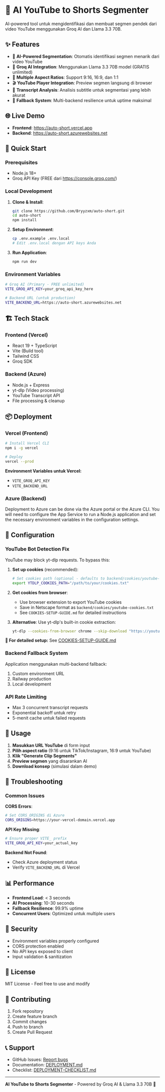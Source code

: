 # 🤖 AI YouTube to Shorts Segmenter

AI-powered tool untuk mengidentifikasi dan membuat segmen pendek dari video YouTube menggunakan Groq AI dan Llama 3.3 70B.

## ✨ Features

- 🎯 **AI-Powered Segmentation**: Otomatis identifikasi segmen menarik dari video YouTube
- 🚀 **Groq AI Integration**: Menggunakan Llama 3.3 70B model (GRATIS unlimited)
- 📱 **Multiple Aspect Ratios**: Support 9:16, 16:9, dan 1:1
- 🎬 **YouTube Player Integration**: Preview segmen langsung di browser
- 📝 **Transcript Analysis**: Analisis subtitle untuk segmentasi yang lebih akurat
- 🔄 **Fallback System**: Multi-backend resilience untuk uptime maksimal

## 🌐 Live Demo

- **Frontend**: https://auto-short.vercel.app
- **Backend**: https://auto-short.azurewebsites.net

## 🚀 Quick Start

### **Prerequisites**

- Node.js 18+
- Groq API Key (FREE dari https://console.groq.com/)

### **Local Development**

1. **Clone & Install**:

   ```bash
   git clone https://github.com/Bryyzxm/auto-short.git
   cd auto-short
   npm install
   ```

2. **Setup Environment**:

   ```bash
   cp .env.example .env.local
   # Edit .env.local dengan API keys Anda
   ```

3. **Run Application**:
   ```bash
   npm run dev
   ```

### **Environment Variables**

```bash
# Groq AI (Primary - FREE unlimited)
VITE_GROQ_API_KEY=your_groq_api_key_here

# Backend URL (untuk production)
VITE_BACKEND_URL=https://auto-short.azurewebsites.net
```

## 🏗️ Tech Stack

### **Frontend (Vercel)**

- React 19 + TypeScript
- Vite (Build tool)
- Tailwind CSS
- Groq SDK

### **Backend (Azure)**

- Node.js + Express
- yt-dlp (Video processing)
- YouTube Transcript API
- File processing & cleanup

## 📦 Deployment

### **Vercel (Frontend)**

```bash
# Install Vercel CLI
npm i -g vercel

# Deploy
vercel --prod
```

**Environment Variables untuk Vercel:**

- `VITE_GROQ_API_KEY`
- `VITE_BACKEND_URL`

### **Azure (Backend)**

Deployment to Azure can be done via the Azure portal or the Azure CLI. You will need to configure the App Service to run a Node.js application and set the necessary environment variables in the configuration settings.

## 🔧 Configuration

### **YouTube Bot Detection Fix**

YouTube may block yt-dlp requests. To bypass this:

1. **Set up cookies** (recommended):

   ```bash
   # Set cookies path (optional - defaults to backend/cookies/youtube-cookies.txt)
   export YTDLP_COOKIES_PATH="/path/to/your/cookies.txt"
   ```

2. **Get cookies from browser**:

   - Use browser extension to export YouTube cookies
   - Save in Netscape format as `backend/cookies/youtube-cookies.txt`
   - See `COOKIES-SETUP-GUIDE.md` for detailed instructions

3. **Alternative**: Use yt-dlp's built-in cookie extraction:
   ```bash
   yt-dlp --cookies-from-browser chrome --skip-download "https://youtube.com/watch?v=test"
   ```

**📖 For detailed setup:** See [COOKIES-SETUP-GUIDE.md](./COOKIES-SETUP-GUIDE.md)

### **Backend Fallback System**

Application menggunakan multi-backend fallback:

1. Custom environment URL
2. Railway production
3. Local development

### **API Rate Limiting**

- Max 3 concurrent transcript requests
- Exponential backoff untuk retry
- 5-menit cache untuk failed requests

## 📝 Usage

1. **Masukkan URL YouTube** di form input
2. **Pilih aspect ratio** (9:16 untuk TikTok/Instagram, 16:9 untuk YouTube)
3. **Klik "Generate Clip Segments"**
4. **Preview segmen** yang disarankan AI
5. **Download konsep** (simulasi dalam demo)

## 🐛 Troubleshooting

### **Common Issues**

**CORS Errors**:

```bash
# Set CORS_ORIGINS di Azure
CORS_ORIGINS=https://your-vercel-domain.vercel.app
```

**API Key Missing**:

```bash
# Ensure proper VITE_ prefix
VITE_GROQ_API_KEY=your_actual_key
```

**Backend Not Found**:

- Check Azure deployment status
- Verify `VITE_BACKEND_URL` di Vercel

## 📊 Performance

- **Frontend Load**: < 3 seconds
- **AI Processing**: 10-30 seconds
- **Fallback Resilience**: 99.9% uptime
- **Concurrent Users**: Optimized untuk multiple users

## 🔐 Security

- Environment variables properly configured
- CORS protection enabled
- No API keys exposed to client
- Input validation & sanitization

## 📄 License

MIT License - Feel free to use and modify

## 🤝 Contributing

1. Fork repository
2. Create feature branch
3. Commit changes
4. Push to branch
5. Create Pull Request

## 📞 Support

- GitHub Issues: [Report bugs](https://github.com/Bryyzxm/auto-short/issues)
- Documentation: [DEPLOYMENT.md](./DEPLOYMENT.md)
- Checklist: [DEPLOYMENT-CHECKLIST.md](./DEPLOYMENT-CHECKLIST.md)

---

**AI YouTube to Shorts Segmenter** - Powered by Groq AI & Llama 3.3 70B 🚀
